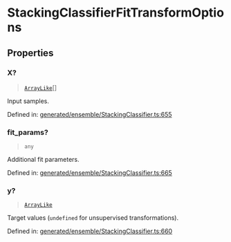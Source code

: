 # StackingClassifierFitTransformOptions

## Properties

### X?

> [`ArrayLike`](../types/ArrayLike.md)[]

Input samples.

Defined in:  [generated/ensemble/StackingClassifier.ts:655](https://github.com/transitive-bullshit/scikit-learn-ts/blob/122b3c0/packages/sklearn/src/generated/ensemble/StackingClassifier.ts#L655)

### fit\_params?

> `any`

Additional fit parameters.

Defined in:  [generated/ensemble/StackingClassifier.ts:665](https://github.com/transitive-bullshit/scikit-learn-ts/blob/122b3c0/packages/sklearn/src/generated/ensemble/StackingClassifier.ts#L665)

### y?

> [`ArrayLike`](../types/ArrayLike.md)

Target values (`undefined` for unsupervised transformations).

Defined in:  [generated/ensemble/StackingClassifier.ts:660](https://github.com/transitive-bullshit/scikit-learn-ts/blob/122b3c0/packages/sklearn/src/generated/ensemble/StackingClassifier.ts#L660)
